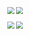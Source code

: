 
<!-- <img src = "https://github-readme-stats-6gxm-54otvuotd-archfx.vercel.app/api?username=Archfx&count_private=true&show_icons=true&theme=transparent&hide=contribs&hide_border=true&title_color=855AA&text_color=868585&icon_color=23B614" width ="480" /> <img src = "https://github-readme-stats-6gxm-54otvuotd-archfx.vercel.app/api/top-langs/?username=Archfx&layout=compact&theme=transparent&hide_border=true&count_private=true&langs_count=6&hide=tex&title_color=855AA&text_color=868585&icon_color=868585,html" width ="350" /> -->

![](https://raw.githubusercontent.com/Archfx/github-stats/4a71c2d23e2080393c9b232635c6f887faccf6b9/generated/overview.svg?token=AFJQBZOFHR2H6ZVZMSRIIMDD5ERPG)
![](https://raw.githubusercontent.com/Archfx/github-stats/4a71c2d23e2080393c9b232635c6f887faccf6b9/generated/overview.svg?token=AFJQBZOFHR2H6ZVZMSRIIMDD5ERPG)

![](https://raw.githubusercontent.com/Archfx/github-stats/master/generated/languages.svg#gh-dark-mode-only)
![](https://raw.githubusercontent.com/Archfx/github-stats/master/generated/languages.svg#gh-light-mode-only)
